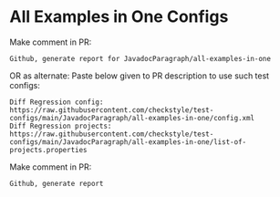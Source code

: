 # All Examples in One Configs
Make comment in PR:
```
Github, generate report for JavadocParagraph/all-examples-in-one
```
OR as alternate:
Paste below given to PR description to use such test configs:
```
Diff Regression config: https://raw.githubusercontent.com/checkstyle/test-configs/main/JavadocParagraph/all-examples-in-one/config.xml
Diff Regression projects: https://raw.githubusercontent.com/checkstyle/test-configs/main/JavadocParagraph/all-examples-in-one/list-of-projects.properties
```
Make comment in PR:
```
Github, generate report
```
